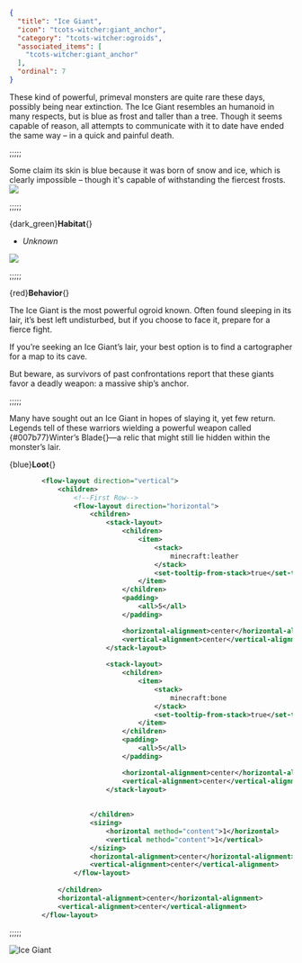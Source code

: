 ```json
{
  "title": "Ice Giant",
  "icon": "tcots-witcher:giant_anchor",
  "category": "tcots-witcher:ogroids",
  "associated_items": [
    "tcots-witcher:giant_anchor"
  ],
  "ordinal": 7
}
```

These kind of powerful, primeval monsters are quite rare these days, possibly being near extinction. 
The Ice Giant resembles an humanoid in many respects, but is blue as frost and taller than a tree. 
Though it seems capable of reason, all attempts to communicate with it to date have ended the 
same way – in a quick and painful death.

;;;;;

Some claim its skin is blue because it was born of snow and ice, which is clearly impossible –
though it's capable of withstanding the fiercest frosts.
![](tcots-witcher:textures/gui/sprites/witcher_bestiary/entries/ice_giant/ice_giant_main.png,fit)

;;;;;

{dark_green}**Habitat**{}
- *Unknown*


![](tcots-witcher:textures/gui/sprites/witcher_bestiary/entries/ice_giant/ice_giant_special.png,fit)

;;;;;

{red}**Behavior**{}

The Ice Giant is the most powerful ogroid known. Often found sleeping in its lair, it’s best left undisturbed, 
but if you choose to face it, prepare for a fierce fight.

If you’re seeking an Ice Giant’s lair, your best option is to find a cartographer for a map to its cave.

But beware, as survivors of past confrontations report that these giants favor a deadly weapon: a massive ship’s anchor.

;;;;;

Many have sought out an Ice Giant in hopes of slaying it, yet few return. 
Legends tell of these warriors wielding a powerful weapon called {#007b77}Winter’s Blade{}—a relic 
that might still lie hidden within the monster’s lair.


{blue}**Loot**{}
```xml owo-ui
        <flow-layout direction="vertical">
            <children>
                <!--First Row-->
                <flow-layout direction="horizontal">
                    <children>
                        <stack-layout>
                            <children>
                                <item>
                                    <stack>
                                        minecraft:leather
                                    </stack>
                                    <set-tooltip-from-stack>true</set-tooltip-from-stack>
                                </item>
                            </children>
                            <padding>
                                <all>5</all>
                            </padding>

                            <horizontal-alignment>center</horizontal-alignment>
                            <vertical-alignment>center</vertical-alignment>
                        </stack-layout>
                        
                        <stack-layout>
                            <children>
                                <item>
                                    <stack>
                                        minecraft:bone
                                    </stack>
                                    <set-tooltip-from-stack>true</set-tooltip-from-stack>
                                </item>
                            </children>
                            <padding>
                                <all>5</all>
                            </padding>

                            <horizontal-alignment>center</horizontal-alignment>
                            <vertical-alignment>center</vertical-alignment>
                        </stack-layout>
                        
                        
                    </children>
                    <sizing>
                        <horizontal method="content">1</horizontal>
                        <vertical method="content">1</vertical>
                    </sizing>
                    <horizontal-alignment>center</horizontal-alignment>
                    <vertical-alignment>center</vertical-alignment>
                </flow-layout>
                
            </children>
            <horizontal-alignment>center</horizontal-alignment>
            <vertical-alignment>center</vertical-alignment>
        </flow-layout>
```

;;;;;




![Ice Giant](tcots-witcher:textures/gui/sprites/witcher_bestiary/entries/ice_giant/ice_giant_full.png,fit)
